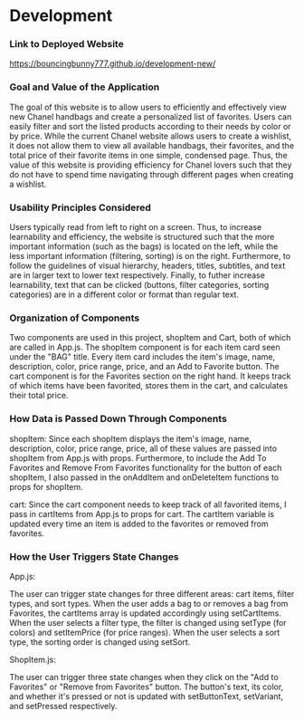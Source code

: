 # Development

### Link to Deployed Website

https://bouncingbunny777.github.io/development-new/

### Goal and Value of the Application

The goal of this website is to allow users to efficiently and effectively view new Chanel handbags and create a personalized list of favorites. Users can easily filter and sort the listed products according to their needs by color or by price. While the current Chanel website allows users to create a wishlist, it does not allow them to view all available handbags, their favorites, and the total price of their favorite items in one simple, condensed page. Thus, the value of this website is providing efficiency for Chanel lovers such that they do not have to spend time navigating through different pages when creating a wishlist.

### Usability Principles Considered

Users typically read from left to right on a screen. Thus, to increase learnability and efficiency, the website is structured such that the more important information (such as the bags) is located on the left, while the less important information (filtering, sorting) is on the right. Furthermore, to follow the guidelines of visual hierarchy, headers, titles, subtitles, and text are in larger text to lower text respectively. Finally, to futher increase learnability, text that can be clicked (buttons, filter categories, sorting categories) are in a different color or format than regular text.

### Organization of Components

Two components are used in this project, shopItem and Cart, both of which are called in App.js. The shopItem component is for each item card seen under the "BAG" title. Every item card includes the item's image, name, description, color, price range, price, and an Add to Favorite button. The cart component is for the Favorites section on the right hand. It keeps track of which items have been favorited, stores them in the cart, and calculates their total price.

### How Data is Passed Down Through Components

shopItem:
Since each shopItem displays the item's image, name, description, color, price range, price, all of these values are passed into shopItem from App.js with props. Furthermore, to include the Add To Favorites and Remove From Favorites functionality for the button of each shopItem, I also passed in the onAddItem and onDeleteItem functions to props for shopItem.

cart:
Since the cart component needs to keep track of all favorited items, I pass in cartItems from App.js to props for cart. The cartItem variable is updated every time an item is added to the favorites or removed from favorites.

### How the User Triggers State Changes

App.js:

The user can trigger state changes for three different areas: cart items, filter types, and sort types. When the user adds a bag to or removes a bag from Favorites, the cartItems array is updated accordingly using setCartItems. When the user selects a filter type, the filter is changed using setType (for colors) and setItemPrice (for price ranges). When the user selects a sort type, the sorting order is changed using setSort.

ShopItem.js:

The user can trigger three state changes when they click on the "Add to Favorites" or "Remove from Favorites" button. The button's text, its color, and whether it's pressed or not is updated with setButtonText, setVariant, and setPressed respectively. 
